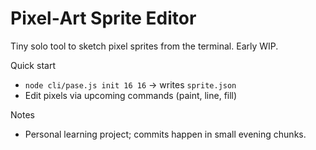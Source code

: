 # Pixel‑Art Sprite Editor

Tiny solo tool to sketch pixel sprites from the terminal. Early WIP.

Quick start
- `node cli/pase.js init 16 16` → writes `sprite.json`
- Edit pixels via upcoming commands (paint, line, fill)

Notes
- Personal learning project; commits happen in small evening chunks.
